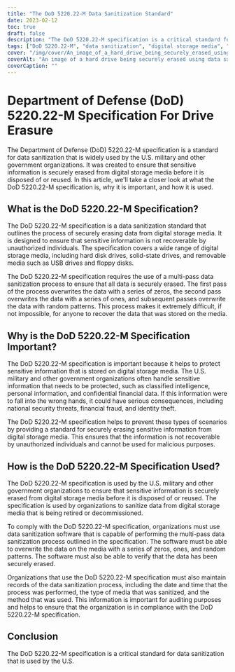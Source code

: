 ```yaml
---
title: "The DoD 5220.22-M Data Sanitization Standard"
date: 2023-02-12
toc: true
draft: false
description: "The DoD 5220.22-M specification is a critical standard for securely erasing sensitive information from digital storage media, widely used by the U.S. military and government organizations."
tags: ["DoD 5220.22-M", "data sanitization", "digital storage media", "U.S. military", "government organizations", "sensitive information", "security", "data erasure", "multi-pass process", "ECE method"]
cover: "/img/cover/An_image_of_a_hard_drive_being_securely_erased_using_data.webp"
coverAlt: "An image of a hard drive being securely erased using data sanitization software, with a padlock or a shield symbolizing security in the foreground"
coverCaption: ""
---
```


# Department of Defense (DoD) 5220.22-M Specification For Drive Erasure

The Department of Defense (DoD) 5220.22-M specification is a standard for data sanitization that is widely used by the U.S. military and other government organizations. It was created to ensure that sensitive information is securely erased from digital storage media before it is disposed of or reused. In this article, we'll take a closer look at what the DoD 5220.22-M specification is, why it is important, and how it is used.

## What is the DoD 5220.22-M Specification?

The DoD 5220.22-M specification is a data sanitization standard that outlines the process of securely erasing data from digital storage media. It is designed to ensure that sensitive information is not recoverable by unauthorized individuals. The specification covers a wide range of digital storage media, including hard disk drives, solid-state drives, and removable media such as USB drives and floppy disks.

The DoD 5220.22-M specification requires the use of a multi-pass data sanitization process to ensure that all data is securely erased. The first pass of the process overwrites the data with a series of zeros, the second pass overwrites the data with a series of ones, and subsequent passes overwrite the data with random patterns. This process makes it extremely difficult, if not impossible, for anyone to recover the data that was stored on the media.

## Why is the DoD 5220.22-M Specification Important?

The DoD 5220.22-M specification is important because it helps to protect sensitive information that is stored on digital storage media. The U.S. military and other government organizations often handle sensitive information that needs to be protected, such as classified intelligence, personal information, and confidential financial data. If this information were to fall into the wrong hands, it could have serious consequences, including national security threats, financial fraud, and identity theft.

The DoD 5220.22-M specification helps to prevent these types of scenarios by providing a standard for securely erasing sensitive information from digital storage media. This ensures that the information is not recoverable by unauthorized individuals and cannot be used for malicious purposes.

## How is the DoD 5220.22-M Specification Used?

The DoD 5220.22-M specification is used by the U.S. military and other government organizations to ensure that sensitive information is securely erased from digital storage media before it is disposed of or reused. The specification is used by organizations to sanitize data from digital storage media that is being retired or decommissioned.

To comply with the DoD 5220.22-M specification, organizations must use data sanitization software that is capable of performing the multi-pass data sanitization process outlined in the specification. The software must be able to overwrite the data on the media with a series of zeros, ones, and random patterns. The software must also be able to verify that the data has been securely erased.

Organizations that use the DoD 5220.22-M specification must also maintain records of the data sanitization process, including the date and time that the process was performed, the type of media that was sanitized, and the method that was used. This information is important for auditing purposes and helps to ensure that the organization is in compliance with the DoD 5220.22-M specification.

## Conclusion

The DoD 5220.22-M specification is a critical standard for data sanitization that is used by the U.S.

